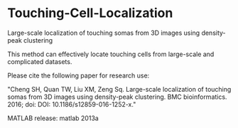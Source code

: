 # Touching-Cell-Localization
Large-scale localization of touching somas from 3D images using density-peak clustering

This method can effectively locate touching cells from large-scale and complicated datasets.

Please cite the following paper for research use:

"Cheng SH, Quan TW, Liu XM, Zeng Sq. Large-scale localization of touching somas from 3D images using density-peak clustering. BMC bioinformatics. 2016; doi: DOI: 10.1186/s12859-016-1252-x."

MATLAB release: matlab 2013a
